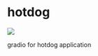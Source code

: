 # hotdog
  <a href='https://beta.openxlab.org.cn/apps/detail/houshaowei/hotdog'><img src='https://img.shields.io/badge/OpenXLab-apps-blue'></a>

gradio for hotdog application

